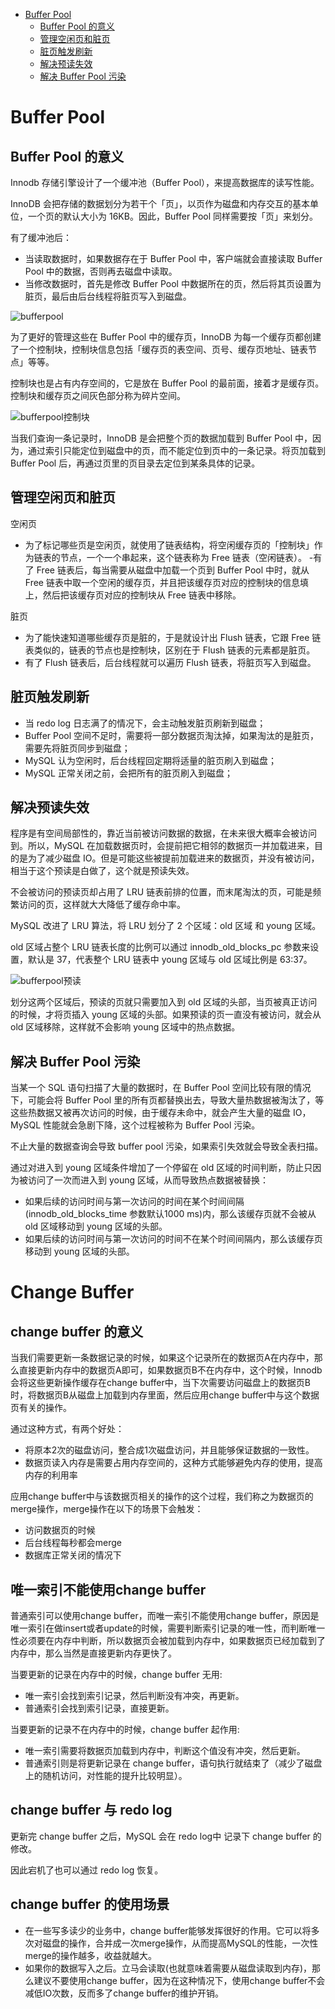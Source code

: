 - [Buffer Pool](#buffer-pool)
  - [Buffer Pool 的意义](#buffer-pool-的意义)
  - [管理空闲页和脏页](#管理空闲页和脏页)
  - [脏页触发刷新](#脏页触发刷新)
  - [解决预读失效](#解决预读失效)
  - [解决 Buffer Pool 污染](#解决-buffer-pool-污染)

# Buffer Pool

## Buffer Pool 的意义

Innodb 存储引擎设计了一个缓冲池（Buffer Pool），来提高数据库的读写性能。

InnoDB 会把存储的数据划分为若干个「页」，以页作为磁盘和内存交互的基本单位，一个页的默认大小为 16KB。因此，Buffer Pool  同样需要按「页」来划分。

有了缓冲池后：

- 当读取数据时，如果数据存在于 Buffer Pool 中，客户端就会直接读取  Buffer Pool 中的数据，否则再去磁盘中读取。
- 当修改数据时，首先是修改 Buffer Pool 中数据所在的页，然后将其页设置为脏页，最后由后台线程将脏页写入到磁盘。

![bufferpool](https://cdn.jsdelivr.net/gh/starmilkxin/picturebed/img/bufferpool.png)

为了更好的管理这些在 Buffer Pool 中的缓存页，InnoDB 为每一个缓存页都创建了一个控制块，控制块信息包括「缓存页的表空间、页号、缓存页地址、链表节点」等等。

控制块也是占有内存空间的，它是放在 Buffer Pool 的最前面，接着才是缓存页。控制块和缓存页之间灰色部分称为碎片空间。

![bufferpool控制块](https://cdn.jsdelivr.net/gh/starmilkxin/picturebed/img/bufferpool控制块.png)

当我们查询一条记录时，InnoDB 是会把整个页的数据加载到 Buffer Pool 中，因为，通过索引只能定位到磁盘中的页，而不能定位到页中的一条记录。将页加载到 Buffer Pool 后，再通过页里的页目录去定位到某条具体的记录。

## 管理空闲页和脏页

空闲页

- 为了标记哪些页是空闲页，就使用了链表结构，将空闲缓存页的「控制块」作为链表的节点，一个一个串起来，这个链表称为 Free 链表（空闲链表）。
-有了 Free 链表后，每当需要从磁盘中加载一个页到 Buffer Pool 中时，就从 Free 链表中取一个空闲的缓存页，并且把该缓存页对应的控制块的信息填上，然后把该缓存页对应的控制块从 Free 链表中移除。

脏页

- 为了能快速知道哪些缓存页是脏的，于是就设计出 Flush 链表，它跟 Free 链表类似的，链表的节点也是控制块，区别在于 Flush 链表的元素都是脏页。
- 有了 Flush 链表后，后台线程就可以遍历 Flush 链表，将脏页写入到磁盘。

## 脏页触发刷新

- 当 redo log 日志满了的情况下，会主动触发脏页刷新到磁盘；
- Buffer Pool 空间不足时，需要将一部分数据页淘汰掉，如果淘汰的是脏页，需要先将脏页同步到磁盘；
- MySQL 认为空闲时，后台线程回定期将适量的脏页刷入到磁盘；
- MySQL 正常关闭之前，会把所有的脏页刷入到磁盘；

## 解决预读失效

程序是有空间局部性的，靠近当前被访问数据的数据，在未来很大概率会被访问到。所以，MySQL 在加载数据页时，会提前把它相邻的数据页一并加载进来，目的是为了减少磁盘 IO。但是可能这些被提前加载进来的数据页，并没有被访问，相当于这个预读是白做了，这个就是预读失效。

不会被访问的预读页却占用了 LRU 链表前排的位置，而末尾淘汰的页，可能是频繁访问的页，这样就大大降低了缓存命中率。

MySQL 改进了 LRU 算法，将 LRU 划分了 2 个区域：old 区域 和 young 区域。

old 区域占整个 LRU 链表长度的比例可以通过 innodb_old_blocks_pc 参数来设置，默认是 37，代表整个 LRU 链表中 young 区域与 old 区域比例是 63:37。

![bufferpool预读](https://cdn.jsdelivr.net/gh/starmilkxin/picturebed/img/bufferpool预读.png)

划分这两个区域后，预读的页就只需要加入到 old 区域的头部，当页被真正访问的时候，才将页插入 young 区域的头部。如果预读的页一直没有被访问，就会从 old 区域移除，这样就不会影响 young 区域中的热点数据。

## 解决 Buffer Pool 污染

当某一个 SQL 语句扫描了大量的数据时，在  Buffer Pool 空间比较有限的情况下，可能会将 Buffer Pool 里的所有页都替换出去，导致大量热数据被淘汰了，等这些热数据又被再次访问的时候，由于缓存未命中，就会产生大量的磁盘 IO，MySQL 性能就会急剧下降，这个过程被称为 Buffer Pool  污染。

不止大量的数据查询会导致 buffer pool 污染，如果索引失效就会导致全表扫描。

通过对进入到 young 区域条件增加了一个停留在 old 区域的时间判断，防止只因为被访问了一次而进入到 young 区域，从而导致热点数据被替换：

- 如果后续的访问时间与第一次访问的时间在某个时间间隔(innodb_old_blocks_time 参数默认1000 ms)内，那么该缓存页就不会被从 old 区域移动到 young 区域的头部。
- 如果后续的访问时间与第一次访问的时间不在某个时间间隔内，那么该缓存页移动到 young 区域的头部。

# Change Buffer

## change buffer 的意义

当我们需要更新一条数据记录的时候，如果这个记录所在的数据页A在内存中，那么直接更新内存中的数据页A即可，如果数据页B不在内存中，这个时候，Innodb会将这些更新操作缓存在change buffer中，当下次需要访问磁盘上的数据页B时，将数据页B从磁盘上加载到内存里面，然后应用change buffer中与这个数据页有关的操作。

通过这种方式，有两个好处：

- 将原本2次的磁盘访问，整合成1次磁盘访问，并且能够保证数据的一致性。
- 数据页读入内存是需要占用内存空间的，这种方式能够避免内存的使用，提高内存的利用率

应用change buffer中与该数据页相关的操作的这个过程，我们称之为数据页的merge操作，merge操作在以下的场景下会触发：

- 访问数据页的时候
- 后台线程每秒都会merge
- 数据库正常关闭的情况下

## 唯一索引不能使用change buffer

普通索引可以使用change buffer，而唯一索引不能使用change buffer，原因是唯一索引在做insert或者update的时候，需要判断索引记录的唯一性，而判断唯一性必须要在内存中判断，所以数据页会被加载到内存中，如果数据页已经加载到了内存中，那么当然是直接更新内存更快了。

当要更新的记录在内存中的时候，change buffer 无用:

- 唯一索引会找到索引记录，然后判断没有冲突，再更新。
- 普通索引会找到索引记录，直接更新。

当要更新的记录不在内存中的时候，change buffer 起作用:

- 唯一索引需要将数据页加载到内存中，判断这个值没有冲突，然后更新。
- 普通索引则是将更新记录在 change buffer，语句执行就结束了（减少了磁盘上的随机访问，对性能的提升比较明显）。

## change buffer 与 redo log

更新完 change buffer 之后，MySQL 会在 redo log中 记录下 change buffer 的修改。

因此宕机了也可以通过 redo log 恢复。

## change buffer 的使用场景

- 在一些写多读少的业务中，change buffer能够发挥很好的作用。它可以将多次对磁盘的操作，合并成一次merge操作，从而提高MySQL的性能，一次性merge的操作越多，收益就越大。
- 如果你的数据写入之后。立马会读取(也就意味着需要从磁盘读取到内存)，那么建议不要使用change buffer，因为在这种情况下，使用change buffer不会减低IO次数，反而多了change buffer的维护开销。